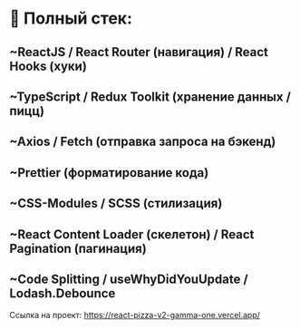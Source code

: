 # 📝 Полный стек:
##  ~ReactJS / React Router (навигация) / React Hooks (хуки)
##  ~TypeScript / Redux Toolkit (хранение данных / пицц)
##  ~Axios / Fetch (отправка запроса на бэкенд)
##  ~Prettier (форматирование кода)
##  ~CSS-Modules / SCSS (стилизация)
##  ~React Content Loader (скелетон) / React Pagination (пагинация)
##  ~Code Splitting / useWhyDidYouUpdate / Lodash.Debounce
Ссылка на проект: https://react-pizza-v2-gamma-one.vercel.app/

